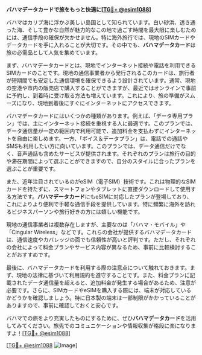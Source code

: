 **バハマデータカードで旅をもっと快適に[[TG💪+ @esim1088](https://t.me/s/esim1088)]**

バハマはカリブ海に浮かぶ美しい島国として知られています。白い砂浜、透き通った海、そして豊かな自然が魅力的なこの地で過ごす時間を最大限に楽しむためには、通信手段の確保が欠かせません。特に海外旅行では、現地のSIMカードやデータカードを手に入れることが大切です。その中でも、**バハマデータカード**は旅の必需品として人気を集めています。

まず、バハマデータカードとは、現地でインターネット接続や電話を利用できるSIMカードのことです。現地の通信事業者から発行されるこのカードは、旅行者が短期間でも安定した通信環境を確保できるよう設計されています。通常、現地の空港や市内の販売店で購入することができますが、最近ではオンラインで事前に予約し、到着時に受け取る方法も増えています。これにより、旅の準備がスムーズになり、現地到着後にすぐにインターネットにアクセスできます。

バハマデータカードにはいくつかの種類があります。例えば、「データ専用プラン」では、主にインターネット接続を重視する人に最適です。このプランでは、データ通信量が一定の範囲内で利用可能で、追加料金を支払わずにインターネットを自由に楽しめます。一方、「ボイス＆データプラン」は、電話での通話やSMSも利用したい方に向いています。このプランでは、データ通信だけでなく、音声通話も含めたサービスが提供されます。それぞれのプランは旅行の目的や滞在期間によって選ぶことができますので、自分のスタイルに合ったプランを選ぶことが重要です。

また、近年注目されているのがeSIM（電子SIM）技術です。これは物理的なSIMカードを持たずに、スマートフォンやタブレットに直接ダウンロードして使用する方法です。**バハマデータカード**にもeSIMに対応したプランが登場しており、これによりより便利で手軽な通信手段を提供しています。特に頻繁に海外を訪れるビジネスパーソンや旅行好きの方には嬉しい機能です。

現地の通信事業者は複数存在しますが、主要なのは「バハマ・モバイル」や「Cingular Wireless」などです。これらの会社が提供するバハマデータカードは、通信速度やカバレッジの面でも信頼性が高いと評判です。ただし、それぞれの会社によって料金プランやサービス内容が異なるため、事前に比較検討することがおすすめです。

最後に、バハマデータカードを利用する際の注意点について触れておきます。まず、現地の法律に基づいて利用規約を遵守することです。また、料金プランに記載されたデータ通信量を超えると、追加料金が発生する場合があるため、注意が必要です。さらに、SIMカードやeSIMを購入する際には、端末が対応しているかどうかを確認しましょう。特に日本製の端末は一部制限がかかっていることがありますので、事前に確認しておくと安心です。

バハマでの旅をより充実したものにするために、ぜひ**バハマデータカード**を活用してみてください。旅先でのコミュニケーションや情報収集が格段に楽になりますよ！[[TG💪+ @esim1088](https://t.me/s/esim1088)]

[[TG💪+ @esim1088](https://t.me/s/esim1088) ![Image](https://i.postimg.cc/Y0z9fWf4/image.png)]
